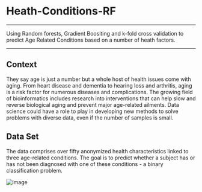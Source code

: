 # Heath-Conditions-RF
****
Using Random forests, Gradient Boositing and k-fold cross validation to predict Age Related Conditions based on a number of heath factors.
****

Context
----
They say age is just a number but a whole host of health issues come with aging. From heart disease and dementia to hearing loss and arthritis, aging is a risk factor for numerous diseases and complications. The growing field of bioinformatics includes research into interventions that can help slow and reverse biological aging and prevent major age-related ailments. Data science could have a role to play in developing new methods to solve problems with diverse data, even if the number of samples is small.

Data Set
----
The  data comprises over fifty anonymized health characteristics linked to three age-related conditions. The goal is to predict whether a subject has or has not been diagnosed with one of these conditions - a binary classification problem.

![image](https://github.com/TimRyall/Heath-Conditions-RF/assets/78301985/c2760a74-72f6-4877-b6cc-5db465128859)
